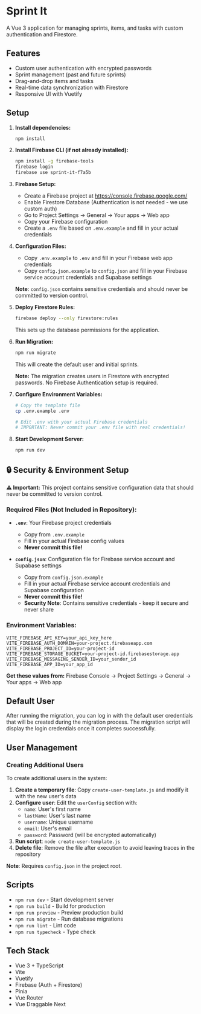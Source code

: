 # Sprint It

A Vue 3 application for managing sprints, items, and tasks with custom authentication and Firestore.

## Features

-   Custom user authentication with encrypted passwords
-   Sprint management (past and future sprints)
-   Drag-and-drop items and tasks
-   Real-time data synchronization with Firestore
-   Responsive UI with Vuetify

## Setup

1. **Install dependencies:**

    ```bash
    npm install
    ```

2. **Install Firebase CLI (if not already installed):**

    ```bash
    npm install -g firebase-tools
    firebase login
    firebase use sprint-it-f7a5b
    ```

3. **Firebase Setup:**

    - Create a Firebase project at https://console.firebase.google.com/
    - Enable Firestore Database (Authentication is not needed - we use custom auth)
    - Go to Project Settings → General → Your apps → Web app
    - Copy your Firebase configuration
    - Create a `.env` file based on `.env.example` and fill in your actual credentials

4. **Configuration Files:**

    - Copy `.env.example` to `.env` and fill in your Firebase web app credentials
    - Copy `config.json.example` to `config.json` and fill in your Firebase service account credentials and Supabase settings

    **Note**: `config.json` contains sensitive credentials and should never be committed to version control.

5. **Deploy Firestore Rules:**

    ```bash
    firebase deploy --only firestore:rules
    ```

    This sets up the database permissions for the application.

6. **Run Migration:**

    ```bash
    npm run migrate
    ```

    This will create the default user and initial sprints.

    **Note:** The migration creates users in Firestore with encrypted passwords. No Firebase Authentication setup is required.

7. **Configure Environment Variables:**

    ```bash
    # Copy the template file
    cp .env.example .env

    # Edit .env with your actual Firebase credentials
    # IMPORTANT: Never commit your .env file with real credentials!
    ```

8. **Start Development Server:**
    ```bash
    npm run dev
    ```

## 🔒 Security & Environment Setup

**⚠️ Important:** This project contains sensitive configuration data that should never be committed to version control.

### Required Files (Not Included in Repository):

-   **`.env`**: Your Firebase project credentials

    -   Copy from `.env.example`
    -   Fill in your actual Firebase config values
    -   **Never commit this file!**

-   **`config.json`**: Configuration file for Firebase service account and Supabase settings
    -   Copy from `config.json.example`
    -   Fill in your actual Firebase service account credentials and Supabase configuration
    -   **Never commit this file!**
    -   **Security Note**: Contains sensitive credentials - keep it secure and never share

### Environment Variables:

```env
VITE_FIREBASE_API_KEY=your_api_key_here
VITE_FIREBASE_AUTH_DOMAIN=your-project.firebaseapp.com
VITE_FIREBASE_PROJECT_ID=your-project-id
VITE_FIREBASE_STORAGE_BUCKET=your-project-id.firebasestorage.app
VITE_FIREBASE_MESSAGING_SENDER_ID=your_sender_id
VITE_FIREBASE_APP_ID=your_app_id
```

**Get these values from:** Firebase Console → Project Settings → General → Your apps → Web app

## Default User

After running the migration, you can log in with the default user credentials that will be created during the migration process. The migration script will display the login credentials once it completes successfully.

## User Management

### Creating Additional Users

To create additional users in the system:

1. **Create a temporary file**: Copy `create-user-template.js` and modify it with the new user's data
2. **Configure user**: Edit the `userConfig` section with:
    - `name`: User's first name
    - `lastName`: User's last name
    - `username`: Unique username
    - `email`: User's email
    - `password`: Password (will be encrypted automatically)
3. **Run script**: `node create-user-template.js`
4. **Delete file**: Remove the file after execution to avoid leaving traces in the repository

**Note**: Requires `config.json` in the project root.

## Scripts

-   `npm run dev` - Start development server
-   `npm run build` - Build for production
-   `npm run preview` - Preview production build
-   `npm run migrate` - Run database migrations
-   `npm run lint` - Lint code
-   `npm run typecheck` - Type check

## Tech Stack

-   Vue 3 + TypeScript
-   Vite
-   Vuetify
-   Firebase (Auth + Firestore)
-   Pinia
-   Vue Router
-   Vue Draggable Next
